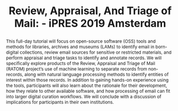 ---
abstract: This full-day tutorial will focus on open-source software (OSS) tools and
  methods for libraries, archives and museums (LAMs) to identify email in born-digital
  collections, review email sources for sensitive or restricted materials, and perform
  appraisal and triage tasks to identify and annotate records. We will specifically
  explore products of the Review, Appraisal and Triage of Mail (RATOM) project’s use
  of machine learning to separate records from non-records, along with natural language
  processing methods to identify entities of interest within those records. In addition
  to gaining hands-on experience using the tools, participants will also learn about
  the rationale for their development, how they relate to other available software,
  and how processing of email can fit into larger digital curation workflows. We will
  conclude with a discussion of implications for participants in their own institutions.
creators:
- Woods, Kam
- Lee, Christopher A.
date: null
document_url: https://services.phaidra.univie.ac.at/api/object/o:1080466/download
grand_parent: iPRES
institutions: []
keywords: []
landing_page_url: https://phaidra.univie.ac.at/o:1080466
language: eng
layout: publication
license: CC BY 4.0 International
notes_url: null
parent: iPRES 2019
presentation_url: null
size: 110290
source_name: iPRES
title: 'Review, Appraisal, And Triage of Mail: - iPRES 2019 Amsterdam'
type: paper
year: 2019
---